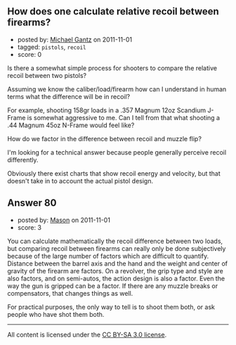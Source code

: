 ## How does one calculate relative recoil between firearms?

- posted by: [Michael Gantz](https://stackexchange.com/users/-1/64-michael-gantz) on 2011-11-01
- tagged: `pistols`, `recoil`
- score: 0

<p>Is there a somewhat simple process for shooters to compare the relative recoil between two pistols?</p>

<p>Assuming we know the caliber/load/firearm how can I understand in human terms what the difference will be in recoil?</p>

<p>For example, shooting 158gr loads in a .357 Magnum 12oz Scandium J-Frame is somewhat aggressive to me.  Can I tell from that what shooting a .44 Magnum 45oz N-Frame would feel like?</p>

<p>How do we factor in the difference between recoil and muzzle flip?  </p>

<p>I'm looking for a technical answer because people generally perceive recoil differently.</p>

<p>Obviously there exist charts that show recoil energy and velocity, but that doesn't take in to account the actual pistol design.</p>



## Answer 80

- posted by: [Mason](https://stackexchange.com/users/-1/19-mason) on 2011-11-01
- score: 3

<p>You can calculate mathematically the recoil difference between two loads, but comparing recoil between firearms can really only be done subjectively because of the large number of factors which are difficult to quantify. Distance between the barrel axis and the hand and the weight and center of gravity of the firearm are factors. On a revolver, the grip type and style are also factors, and on semi-autos, the action design is also a factor. Even the way the gun is gripped can be a factor. If there are any muzzle breaks or compensators, that changes things as well.</p>

<p>For practical purposes, the only way to tell is to shoot them both, or ask people who have shot them both.</p>




---

All content is licensed under the [CC BY-SA 3.0 license](https://creativecommons.org/licenses/by-sa/3.0/).
